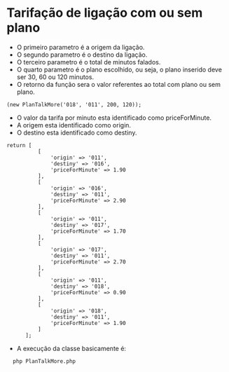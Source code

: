 # Tarifação de ligação com ou sem plano

- O primeiro parametro é a origem da ligação.
- O segundo parametro é o destino da ligação.
- O terceiro parametro é o total de minutos falados.
- O quarto parametro é o plano escolhido, ou seja, o plano inserido deve ser 30, 60 ou 120 minutos.
- O retorno da função sera o valor referentes ao total com plano ou sem plano.

```
(new PlanTalkMore('018', '011', 200, 120));
```

- O valor da tarifa por minuto esta identificado como priceForMinute.
- A origem esta identificado como origin.
- O destino esta identificado como destiny.

```
return [
          [
              'origin' => '011',
              'destiny' => '016',
              'priceForMinute' => 1.90
          ],
          [
              'origin' => '016',
              'destiny' => '011',
              'priceForMinute' => 2.90
          ],
          [
              'origin' => '011',
              'destiny' => '017',
              'priceForMinute' => 1.70
          ],
          [
              'origin' => '017',
              'destiny' => '011',
              'priceForMinute' => 2.70
          ],
          [
              'origin' => '011',
              'destiny' => '018',
              'priceForMinute' => 0.90
          ],
          [
              'origin' => '018',
              'destiny' => '011',
              'priceForMinute' => 1.90
          ]
      ];
```

- A execução da classe basicamente é:

```
  php PlanTalkMore.php
```
